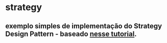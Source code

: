 # strategy

## exemplo simples de implementação do Strategy Design Pattern - baseado [nesse tutorial](https://www.journaldev.com/1754/strategy-design-pattern-in-java-example-tutorial).
